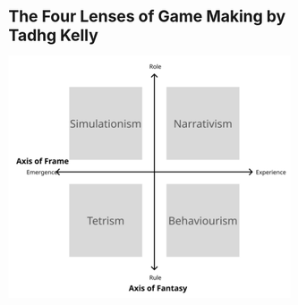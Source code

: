 # The Four Lenses of Game Making by Tadhg Kelly

![](visual-The%20Four%20Lenses%20of%20Game%20Making%20by%20Tadhg%20Kelly.svg)